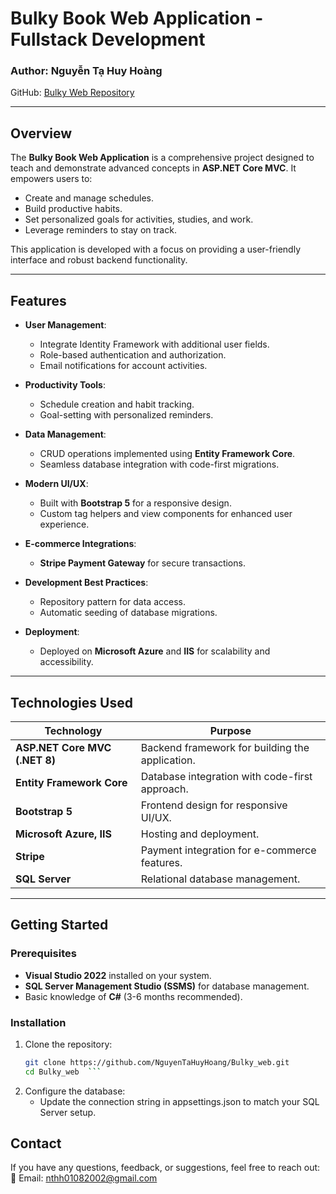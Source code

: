 # Bulky Book Web Application - Fullstack Development

### Author: Nguyễn Tạ Huy Hoàng 
GitHub: [Bulky Web Repository](https://github.com/NguyenTaHuyHoang)  

---
 
## Overview  
The **Bulky Book Web Application** is a comprehensive project designed to teach and demonstrate advanced concepts in **ASP.NET Core MVC**. It empowers users to:  
- Create and manage schedules.  
- Build productive habits.  
- Set personalized goals for activities, studies, and work.  
- Leverage reminders to stay on track.  

This application is developed with a focus on providing a user-friendly interface and robust backend functionality.  

---

## Features  
- **User Management**:  
  - Integrate Identity Framework with additional user fields.  
  - Role-based authentication and authorization.  
  - Email notifications for account activities.  

- **Productivity Tools**:  
  - Schedule creation and habit tracking.  
  - Goal-setting with personalized reminders.  

- **Data Management**:  
  - CRUD operations implemented using **Entity Framework Core**.  
  - Seamless database integration with code-first migrations.  

- **Modern UI/UX**:  
  - Built with **Bootstrap 5** for a responsive design.  
  - Custom tag helpers and view components for enhanced user experience.  

- **E-commerce Integrations**:  
  - **Stripe Payment Gateway** for secure transactions.  

- **Development Best Practices**:  
  - Repository pattern for data access.  
  - Automatic seeding of database migrations.  

- **Deployment**:  
  - Deployed on **Microsoft Azure** and **IIS** for scalability and accessibility.  

---

## Technologies Used  

| **Technology**          | **Purpose**                                   |  
|--------------------------|-----------------------------------------------|  
| **ASP.NET Core MVC (.NET 8)** | Backend framework for building the application. |  
| **Entity Framework Core** | Database integration with code-first approach. |  
| **Bootstrap 5**          | Frontend design for responsive UI/UX.        |  
| **Microsoft Azure, IIS** | Hosting and deployment.                      |  
| **Stripe**               | Payment integration for e-commerce features. |  
| **SQL Server**           | Relational database management.              |  

---

## Getting Started  

### Prerequisites  
- **Visual Studio 2022** installed on your system.  
- **SQL Server Management Studio (SSMS)** for database management.  
- Basic knowledge of **C#** (3-6 months recommended).  

### Installation  
1. Clone the repository:  
   ```bash  
   git clone https://github.com/NguyenTaHuyHoang/Bulky_web.git  
   cd Bulky_web  ```
   
2. Configure the database:
   - Update the connection string in appsettings.json to match your SQL Server setup.

## Contact
If you have any questions, feedback, or suggestions, feel free to reach out:
📧 Email: nthh01082002@gmail.com

